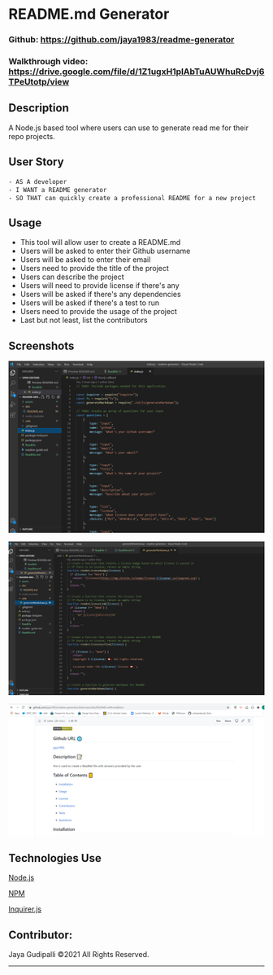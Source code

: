 # README.md Generator

### Github: https://github.com/jaya1983/readme-generator

### Walkthrough video: https://drive.google.com/file/d/1Z1ugxH1pIAbTuAUWhuRcDvj6TPeUtotp/view

## Description
A Node.js based tool where users can use to generate read me for their repo projects.

## User Story
```
- AS A developer
- I WANT a README generator
- SO THAT can quickly create a professional README for a new project
```


## Usage
- This tool will allow user to create a README.md
- Users will be asked to enter their Github username
- Users will be asked to enter their email
- Users need to provide the title of the project
- Users can describe the project
- Users will need to provide license if there's any
- Users will be asked if there's any dependencies
- Users will be asked if there's a test to run
- Users need to provide the usage of the project
- Last but not least, list the contributors


## Screenshots
![](assets/index_screenshot.PNG)

![](assets/markdown_screenshot.PNG)

![](assets/github_screenshot.PNG)

## Technologies Use
<p><a href="https://nodejs.org/">Node.js</a></p>
<p><a href="https://www.npmjs.com/">NPM</a></p>
<p><a href="https://www.npmjs.com/package/inquirer">Inquirer.js</a></p>

## Contributor:
Jaya Gudipalli ©2021 All Rights Reserved.
- - -